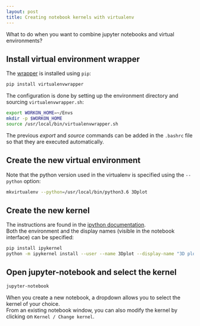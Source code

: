 ```yaml
---
layout: post
title: Creating notebook kernels with virtualenv
---
```


What to do when you want to combine jupyter notebooks and virtual environments?

## Install virtual environment wrapper

The [wrapper](https://virtualenvwrapper.readthedocs.io/en/latest/) is installed
using `pip`:
```bash
pip install virtualenvwrapper
```
The configuration is done by setting up the environment directory and
sourcing `virtualenvwrapper.sh`:
```bash
export WORKON_HOME=~/Envs
mkdir -p $WORKON_HOME
source /usr/local/bin/virtualenvwrapper.sh
```
The previous *export* and *source* commands can be added in the `.bashrc` file so that
they are executed automatically.

## Create the new virtual environment
Note that the python version used in the virtualenv is specified using the `--python` option:
```bash
mkvirtualenv --python=/usr/local/bin/python3.6 3Dplot
```

## Create the new kernel
The instructions are found in the [ipython documentation](http://ipython.readthedocs.io/en/stable/install/kernel_install.html).     
Both the environment and the display names (visible in the notebook interface) can be specified:
```bash
pip install ipykernel
python -m ipykernel install --user --name 3Dplot --display-name "3D plotting"
```

## Open jupyter-notebook and select the kernel
```bash
jupyter-notebook
```
When you create a new notebook, a dropdown allows you to select the kernel of your choice.     
From an existing notebook window, you can also modify the kernel by clicking on `Kernel / Change kernel`.
